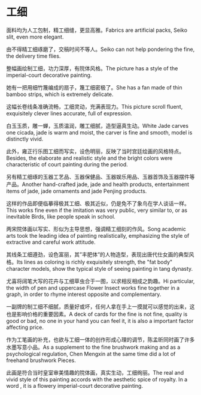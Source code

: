 # 工细

<p><span class="chinese">面料均为人工包制，精工细缝，更显高雅。</span><span class="english">Fabrics are artificial packs, Seiko slit, even more elegant.</span></p>

<p><span class="chinese">由不得精工细琢磨了，交稿时间不等人。</span><span class="english">Seiko can not help pondering the fine, the delivery time flies.</span></p>

<p><span class="chinese">整幅画绘制工细，功力深厚，有院体风格。</span><span class="english">The picture has a style of the imperial-court decorative painting.</span></p>

<p><span class="chinese">她有一把用细竹篾编成的扇子，篾工细密极了。</span><span class="english">She has a fan made of thin bamboo strips, which is extremely delicate.</span></p>

<p><span class="chinese">这幅长卷线条准确流畅，工细灵动，充满表现力。</span><span class="english">This picture scroll fluent, exquisitely clever lines accurate, full of expression.</span></p>

<p><span class="chinese">白玉玉质，雕一蝉，玉质温润，雕工细腻，造型逼真生动。</span><span class="english">White Jade carves one cicada, jade is warm and moist, the carver is fine and smooth, model is distinctly vivid.</span></p>

<p><span class="chinese">此外，雍正行乐图工细而写实，设色明丽，反映了当时宫廷绘画的风格特点。</span><span class="english">Besides, the elaborate and realistic style and the bright colors were characteristic of court painting during the period.</span></p>

<p><span class="chinese">另有精工细琢的玉器工艺品、玉器保健品、玉器娱乐用品、玉器首饰及玉器摆件等产品。</span><span class="english">Another hand-crafted jade, jade and health products, entertainment items of jade, jade ornaments and jade Penjing products.</span></p>

<p><span class="chinese">这样的作品即便临摹得极其工细、极其近似，仍是免不了象鸟在学人谈话一样。</span><span class="english">This works fine even if the imitation was very public, very similar to, or as inevitable Birds, like people speak in school.</span></p>

<p><span class="chinese">两宋院体画以写实、形似为主导思想，强调精工细刻的作风。</span><span class="english">Song academic arts took the leading idea of painting realistically, emphasizing the style of extractive and careful work attitude.</span></p>

<p><span class="chinese">其线条工细遵劲，设色富丽，其”丰肥体”的人物造型，表现出唐代仕女画的典型风格。</span><span class="english">Its lines as coloring is richly exquisitely strength, the "fat body" character models, show the typical style of seeing painting in tang dynasty.</span></p>

<p><span class="chinese">尤喜将阔笔大写的花卉与工细草虫合于一图，以求相反相成之韵趣。</span><span class="english">Hi particular, the width of pen and uppercase Flower Insect works fine together in a graph, in order to rhyme interest opposite and complementary.</span></p>

<p><span class="chinese">一副牌的制工细不细腻，质量好或坏，任何人拿在手上一摸就可以感觉的出来，这也是影响价格的重要因素。</span><span class="english">A deck of cards for the fine is not fine, quality is good or bad, no one in your hand you can feel it, it is also a important factor affecting price.</span></p>

<p><span class="chinese">作为工笔画的补充，也欲与工细一体的创作形成心理的调节，陈孟昕同时画了许多水墨写意小品。</span><span class="english">As a supplement to the fine brushwork making and as a psychological regulation, Chen Mengxin at the same time did a lot of freehand brushwork Pieces.</span></p>

<p><span class="chinese">此画是符合当时皇室审美情趣的院体画，真实生动，工细绚丽。</span><span class="english">The real and vivid style of this painting accords with the aesthetic spice of royalty. In a word , it is a flowery imperial-court decorative painting.</span></p>

